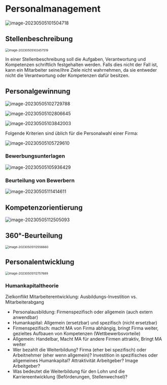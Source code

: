 # Personalmanagement

![image-20230505101504718](res/Personalmanagement/image-20230505101504718.png)

## Stellenbeschreibung

<img src="res/Personalmanagement/image-20230505102457519.png" alt="image-20230505102457519" style="zoom:67%;" />

In einer Stellenbeschreibung soll die Aufgaben, Verantwortung und Kompetenzen schriftlich festgehalten werden. Falls dies nicht der Fall ist, kann ein Mitarbeiter seine/ihre Ziele nicht wahrnehmen, da sie entweder nicht die Verantwortung oder Kompetenzen dafür besitzen.

## Personalgewinnung

![image-20230505102729788](res/Personalmanagement/image-20230505102729788.png)

![image-20230505102806645](res/Personalmanagement/image-20230505102806645.png)

![image-20230505103842003](res/Personalmanagement/image-20230505103842003.png)

Folgende Kriterien sind üblich für die Personalwahl einer Firma:

![image-20230505105729610](res/Personalmanagement/image-20230505105729610.png)

### Bewerbungsunterlagen

![image-20230505105936429](res/Personalmanagement/image-20230505105936429.png)

### Beurteilung von Bewerbern

![image-20230505111414611](res/Personalmanagement/image-20230505111414611.png)

## Kompetenzorientierung

![image-20230505112505093](res/Personalmanagement/image-20230505112505093.png)

## 360°-Beurteilung

<img src="res/Personalmanagement/image-20230505112556660.png" alt="image-20230505112556660" style="zoom:67%;" />

## Personalentwicklung

<img src="res/Personalmanagement/image-20230505112757689.png" alt="image-20230505112757689" style="zoom:67%;" />

### Humankapitaltheorie

Zielkonflikt Mitarbeiterentwicklung: Ausbildungs-Investition vs. Mitarbeiterabgang

*  Personalausbildung: Firmenspezifisch oder allgemein (auch extern anwendbar)
* Humankapital: Allgemein (ersetzbar) und spezifisch (nicht ersetzbar)
* Firmenspezifisch: macht MA von Firma abhängig, bringt Firma weiter, gezieltes Aufbauen von Kompetenzen  (Wettbewerbsvorteile)
* Allgemein: Handelbar, Macht MA für andere Firmen attraktiv, Bringt MA weiter
* Wer bezahlt die Weiterbildung? Firma (eher bei spezifisch) oder Arbeitnehmer (eher wenn allgemein)? Investition in spezifisches oder allgemeines Humankapital? Attraktivität Arbeitgeber? Image Arbeitgeber?
* Was bedeutet die Weiterbildung für den Lohn und die Karriereentwicklung (Beförderungen, Stellenwechsel)?